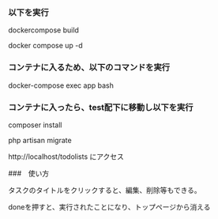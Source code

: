 ### 以下を実行

dockercompose build 

docker compose up -d

### コンテナに入るため、以下のコマンドを実行

docker-compose exec app bash

### コンテナに入ったら、test配下に移動し以下を実行

composer install 

php artisan migrate

http://localhost/todolists にアクセス

###　使い方

タスクのタイトルをクリックすると、編集、削除等もできる。

doneを押すと、実行されたことになり、トップページから消える
